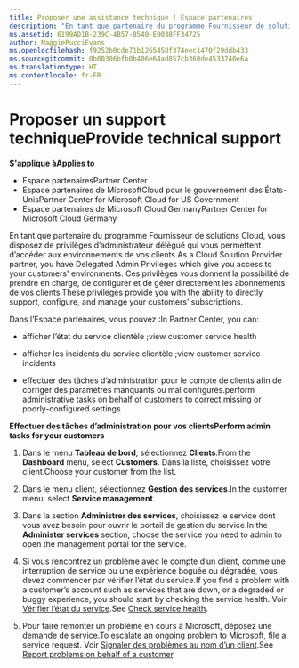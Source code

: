 ```yaml
---
title: Proposer une assistance technique | Espace partenaires
description: "En tant que partenaire du programme Fournisseur de solutions Cloud, vous disposez de privilèges d’administrateur délégué qui vous permettent d’accéder aux environnements de vos clients."
ms.assetid: 6199AD1B-239C-4B57-8540-E0038FF34725
author: MaggiePucciEvans
ms.openlocfilehash: f9252b0cde71b1265458f374eec1470f29ddb433
ms.sourcegitcommit: 0b00306bfb0b406e64ad857cb360de4533740e6a
ms.translationtype: HT
ms.contentlocale: fr-FR
---
```

# <a name="provide-technical-support"></a><span data-ttu-id="8d6f0-103">Proposer un support technique</span><span class="sxs-lookup"><span data-stu-id="8d6f0-103">Provide technical support</span></span>

**<span data-ttu-id="8d6f0-104">S'applique à</span><span class="sxs-lookup"><span data-stu-id="8d6f0-104">Applies to</span></span>**

-  <span data-ttu-id="8d6f0-105">Espace partenaires</span><span class="sxs-lookup"><span data-stu-id="8d6f0-105">Partner Center</span></span>
-  <span data-ttu-id="8d6f0-106">Espace partenaires de MicrosoftCloud pour le gouvernement des États-Unis</span><span class="sxs-lookup"><span data-stu-id="8d6f0-106">Partner Center for Microsoft Cloud for US Government</span></span>
-  <span data-ttu-id="8d6f0-107">Espace partenaires de Microsoft Cloud Germany</span><span class="sxs-lookup"><span data-stu-id="8d6f0-107">Partner Center for Microsoft Cloud Germany</span></span>

<span data-ttu-id="8d6f0-108">En tant que partenaire du programme Fournisseur de solutions Cloud, vous disposez de privilèges d’administrateur délégué qui vous permettent d’accéder aux environnements de vos clients.</span><span class="sxs-lookup"><span data-stu-id="8d6f0-108">As a Cloud Solution Provider partner, you have Delegated Admin Privileges which give you access to your customers' environments.</span></span> <span data-ttu-id="8d6f0-109">Ces privilèges vous donnent la possibilité de prendre en charge, de configurer et de gérer directement les abonnements de vos clients.</span><span class="sxs-lookup"><span data-stu-id="8d6f0-109">These privileges provide you with the ability to directly support, configure, and manage your customers’ subscriptions.</span></span>

<span data-ttu-id="8d6f0-110">Dans l’Espace partenaires, vous pouvez&nbsp;:</span><span class="sxs-lookup"><span data-stu-id="8d6f0-110">In Partner Center, you can:</span></span>

-   <span data-ttu-id="8d6f0-111">afficher l’état du service clientèle&nbsp;;</span><span class="sxs-lookup"><span data-stu-id="8d6f0-111">view customer service health</span></span>

-   <span data-ttu-id="8d6f0-112">afficher les incidents du service clientèle&nbsp;;</span><span class="sxs-lookup"><span data-stu-id="8d6f0-112">view customer service incidents</span></span>

-   <span data-ttu-id="8d6f0-113">effectuer des tâches d’administration pour le compte de clients afin de corriger des paramètres manquants ou mal configurés.</span><span class="sxs-lookup"><span data-stu-id="8d6f0-113">perform administrative tasks on behalf of customers to correct missing or poorly-configured settings</span></span>

**<span data-ttu-id="8d6f0-114">Effectuer des tâches d’administration pour vos clients</span><span class="sxs-lookup"><span data-stu-id="8d6f0-114">Perform admin tasks for your customers</span></span>**

1.  <span data-ttu-id="8d6f0-115">Dans le menu **Tableau de bord**, sélectionnez **Clients**.</span><span class="sxs-lookup"><span data-stu-id="8d6f0-115">From the **Dashboard** menu, select **Customers**.</span></span> <span data-ttu-id="8d6f0-116">Dans la liste, choisissez votre client.</span><span class="sxs-lookup"><span data-stu-id="8d6f0-116">Choose your customer from the list.</span></span>

2.  <span data-ttu-id="8d6f0-117">Dans le menu client, sélectionnez **Gestion des services**.</span><span class="sxs-lookup"><span data-stu-id="8d6f0-117">In the customer menu, select **Service management**.</span></span>

3.  <span data-ttu-id="8d6f0-118">Dans la section **Administrer des services**, choisissez le service dont vous avez besoin pour ouvrir le portail de gestion du service.</span><span class="sxs-lookup"><span data-stu-id="8d6f0-118">In the **Administer services** section, choose the service you need to admin to open the management portal for the service.</span></span>

4.  <span data-ttu-id="8d6f0-119">Si vous rencontrez un problème avec le compte d’un client, comme une interruption de service ou une expérience boguée ou dégradée, vous devez commencer par vérifier l’état du service.</span><span class="sxs-lookup"><span data-stu-id="8d6f0-119">If you find a problem with a customer’s account such as services that are down, or a degraded or buggy experience, you should start by checking the service health.</span></span> <span data-ttu-id="8d6f0-120">Voir [Vérifier l’état du service](check-service-health.md).</span><span class="sxs-lookup"><span data-stu-id="8d6f0-120">See [Check service health](check-service-health.md).</span></span>

5.  <span data-ttu-id="8d6f0-121">Pour faire remonter un problème en cours à Microsoft, déposez une demande de service.</span><span class="sxs-lookup"><span data-stu-id="8d6f0-121">To escalate an ongoing problem to Microsoft, file a service request.</span></span> <span data-ttu-id="8d6f0-122">Voir [Signaler des problèmes au nom d’un client](report-problems-on-behalf-of-a-customer.md).</span><span class="sxs-lookup"><span data-stu-id="8d6f0-122">See [Report problems on behalf of a customer](report-problems-on-behalf-of-a-customer.md).</span></span>

 

 



